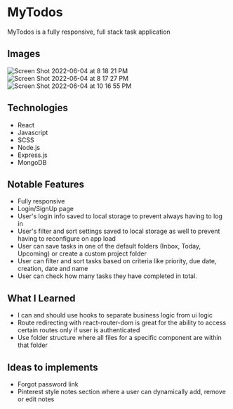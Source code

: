 # MyTodos

MyTodos is a fully responsive, full stack task application

## Images
![Screen Shot 2022-06-04 at 8 18 21 PM](https://user-images.githubusercontent.com/72288176/172033550-8875d59a-08dc-4712-b84e-af48cb73a2c1.png)
![Screen Shot 2022-06-04 at 8 17 27 PM](https://user-images.githubusercontent.com/72288176/172033552-4313c6a2-2675-4850-9c20-9c44002a470a.png)
![Screen Shot 2022-06-04 at 10 16 55 PM](https://user-images.githubusercontent.com/72288176/172036191-94cb6fc4-cd1a-4b7c-be3e-0cd1db10de72.png)

## Technologies

* React
* Javascript
* SCSS
* Node.js
* Express.js
* MongoDB

## Notable Features
* Fully responsive
* Login/SignUp page
* User's login info saved to local storage to prevent always having to log in
* User's filter and sort settings saved to local storage as well to prevent having to reconfigure on app load
* User can save tasks in one of the default folders (Inbox, Today, Upcoming) or create a custom project folder
* User can filter and sort tasks based on criteria like priority, due date, creation, date and name
* User can check how many tasks they have completed in total.

## What I Learned
* I can and should use hooks to separate business logic from ui logic
* Route redirecting with react-router-dom is great for the ability to access certain routes only if user is authenticated
* Use folder structure where all files for a specific component are within that folder

## Ideas to implements
* Forgot password link
* Pinterest style notes section where a user can dynamically add, remove or edit notes

